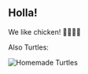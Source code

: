 ## Holla!

We like chicken!
🍗🐔🐣🐓

Also Turtles:

![Homemade Turtles](https://www.averiecooks.com/wp-content/uploads/2014/08/turtlestext.jpg)
